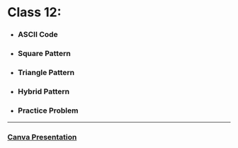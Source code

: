 # Class 12:

* ###  ASCII Code
* ###  Square Pattern
* ###  Triangle Pattern
* ###  Hybrid Pattern
* ###  Practice Problem

---

### [Canva Presentation](https://www.canva.com/design/DAG0pYNThHg/p7Ls3Xxw0iC8e5gqIstkYg/view?utm_content=DAG0pYNThHg&utm_campaign=designshare&utm_medium=link2&utm_source=uniquelinks&utlId=hd96dd5d92a)